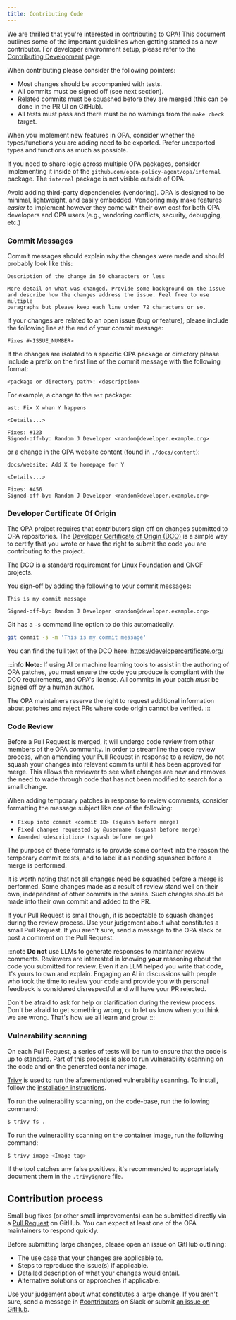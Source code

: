 ```yaml
---
title: Contributing Code
---
```


We are thrilled that you're interested in contributing to OPA! This document
outlines some of the important guidelines when getting started as a new
contributor. For developer environment setup, please refer to the
[Contributing Development](./contrib-development/) page.

When contributing please consider the following pointers:

- Most changes should be accompanied with tests.
- All commits must be signed off (see next section).
- Related commits must be squashed before they are merged (this can be done in
  the PR UI on GitHub).
- All tests must pass and there must be no warnings from the `make check` target.

When you implement new features in OPA, consider whether the
types/functions you are adding need to be exported. Prefer
unexported types and functions as much as possible.

If you need to share logic across multiple OPA packages, consider
implementing it inside of the
`github.com/open-policy-agent/opa/internal` package. The `internal`
package is not visible outside of OPA.

Avoid adding third-party dependencies (vendoring). OPA is designed to be minimal,
lightweight, and easily embedded. Vendoring may make features _easier_ to
implement however they come with their own cost for both OPA developers and
OPA users (e.g., vendoring conflicts, security, debugging, etc.)

### Commit Messages

Commit messages should explain _why_ the changes were made and should probably
look like this:

```
Description of the change in 50 characters or less

More detail on what was changed. Provide some background on the issue
and describe how the changes address the issue. Feel free to use multiple
paragraphs but please keep each line under 72 characters or so.
```

If your changes are related to an open issue (bug or feature), please include
the following line at the end of your commit message:

```
Fixes #<ISSUE_NUMBER>
```

If the changes are isolated to a specific OPA package or directory please
include a prefix on the first line of the commit message with the following
format:

```
<package or directory path>: <description>
```

For example, a change to the `ast` package:

```
ast: Fix X when Y happens

<Details...>

Fixes: #123
Signed-off-by: Random J Developer <random@developer.example.org>
```

or a change in the OPA website content (found in `./docs/content`):

```
docs/website: Add X to homepage for Y

<Details...>

Fixes: #456
Signed-off-by: Random J Developer <random@developer.example.org>
```

### Developer Certificate Of Origin

The OPA project requires that contributors sign off on changes submitted to OPA
repositories.
The [Developer Certificate of Origin (DCO)](https://developercertificate.org/)
is a simple way to certify that you wrote or have the right to submit the code
you are contributing to the project.

The DCO is a standard requirement for Linux Foundation and CNCF projects.

You sign-off by adding the following to your commit messages:

```
This is my commit message

Signed-off-by: Random J Developer <random@developer.example.org>
```

Git has a `-s` command line option to do this automatically.

```sh
git commit -s -m 'This is my commit message'
```

You can find the full text of the DCO here: https://developercertificate.org/

:::info
**Note:** If using AI or machine learning tools to assist in the authoring
of OPA patches, you must ensure the code you produce is compliant with the
DCO requirements, and OPA's license. All commits in your patch _must_ be signed
off by a human author.

The OPA maintainers reserve the right to request additional information about
patches and reject PRs where code origin cannot be verified.
:::

### Code Review

Before a Pull Request is merged, it will undergo code review from other members
of the OPA community. In order to streamline the code review process, when
amending your Pull Request in response to a review, do not squash your changes
into relevant commits until it has been approved for merge. This allows the
reviewer to see what changes are new and removes the need to wade through code
that has not been modified to search for a small change.

When adding temporary patches in response to review comments, consider
formatting the message subject like one of the following:

- `Fixup into commit <commit ID> (squash before merge)`
- `Fixed changes requested by @username (squash before merge)`
- `Amended <description> (squash before merge)`

The purpose of these formats is to provide some context into the reason the
temporary commit exists, and to label it as needing squashed before a merge
is performed.

It is worth noting that not all changes need be squashed before a merge is
performed. Some changes made as a result of review stand well on their own,
independent of other commits in the series. Such changes should be made into
their own commit and added to the PR.

If your Pull Request is small though, it is acceptable to squash changes during
the review process. Use your judgement about what constitutes a small Pull
Request. If you aren't sure, send a message to the OPA slack or post a comment
on the Pull Request.

:::note
**Do not** use LLMs to generate responses to maintainer review comments. Reviewers
are interested in knowing **your** reasoning about the code you submitted for review.
Even if an LLM helped you write that code, it's yours to own and explain. Engaging an
AI in discussions with people who took the time to review your code and provide you
with personal feedback is considered disrespectful and will have your PR rejected.

Don't be afraid to ask for help or clarification during the review process. Don't be
afraid to get something wrong, or to let us know when you think we are wrong. That's
how we all learn and grow.
:::

### Vulnerability scanning

On each Pull Request, a series of tests will be run to ensure that the code
is up to standard. Part of this process is also to run vulnerability scanning
on the code and on the generated container image.

[Trivy](https://aquasecurity.github.io/trivy/) is used to run the aforementioned
vulnerability scanning. To install, follow the [installation instructions](https://aquasecurity.github.io/trivy/v0.29.2/getting-started/installation/).

To run the vulnerability scanning, on the code-base, run the following command:

```bash
$ trivy fs .
```

To run the vulnerability scanning on the container image, run the following command:

```bash
$ trivy image <Image tag>
```

If the tool catches any false positives, it's recommended to appropriately document them
in the `.trivyignore` file.

## Contribution process

Small bug fixes (or other small improvements) can be submitted directly via a
[Pull Request](https://github.com/open-policy-agent/opa/pulls) on GitHub.
You can expect at least one of the OPA maintainers to respond quickly.

Before submitting large changes, please open an issue on GitHub outlining:

- The use case that your changes are applicable to.
- Steps to reproduce the issue(s) if applicable.
- Detailed description of what your changes would entail.
- Alternative solutions or approaches if applicable.

Use your judgement about what constitutes a large change. If you aren't sure,
send a message in
[#contributors](https://openpolicyagent.slack.com/archives/C02L1TLPN59) on Slack
or submit [an issue on GitHub](https://github.com/open-policy-agent/opa/issues).
